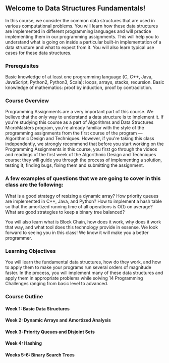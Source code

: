 ## Welcome to Data Structures Fundamentals!

In this course, we consider the common data structures that are used in various computational problems. You will learn how these data structures are implemented in different programming languages and will practice implementing them in our programming assignments. This will help you to understand what is going on inside a particular built-in implementation of a data structure and what to expect from it. You will also learn typical use cases for these data structures.

### Prerequisites
Basic knowledge of at least one programming language (C, C++, Java, JavaScript, Python2, Python3, Scala): loops, arrays, stacks, recursion. Basic knowledge of mathematics: proof by induction, proof by contradiction.

### Course Overview
Programming Assignments are a very important part of this course. We believe that the only way to understand a data structure is to implement it. If you're studying this course as a part of Algorithms and Data Structures MicroMasters program, you're already familiar with the style of the programming assignments from the first course of the program — Algorithmic Design and Techniques. However, if you're taking this class independently, we strongly recommend that before you start working on the Programming Assignments in this course, you first go through the videos and readings of the first week of the Algorithmic Design and Techniques course: they will guide you through the process of implementing a solution, testing it, finding bugs, fixing them and submitting the assignment.

### A few examples of questions that we are going to cover in this class are the following:
What is a good strategy of resizing a dynamic array?
How priority queues are implemented in C++, Java, and Python?
How to implement a hash table so that the amortized running time of all operations is O(1) on average?
What are good strategies to keep a binary tree balanced?

You will also learn what is Block Chain, how does it work, why does it work that way, and what tool does this technology provide in essense.
We look forward to seeing you in this class! We know it will make you a better programmer.

### Learning Objectives
You will learn the fundamental data structures, how do they work, and how to apply them to make your programs run several orders of magnitude faster. In the process, you will implement many of these data structures and apply them in appropriate problems while solving 14 Programming Challenges ranging from basic level to advanced.

### Course Outline
#### Week 1: Basic Data Structures
#### Week 2: Dynamic Arrays and Amortized Analysis
#### Week 3: Priority Queues and Disjoint Sets
#### Week 4: Hashing
#### Weeks 5-6: Binary Search Trees